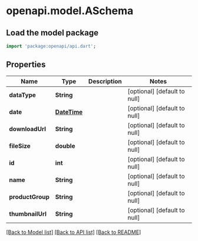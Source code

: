 # openapi.model.ASchema

## Load the model package
```dart
import 'package:openapi/api.dart';
```

## Properties
Name | Type | Description | Notes
------------ | ------------- | ------------- | -------------
**dataType** | **String** |  | [optional] [default to null]
**date** | [**DateTime**](DateTime.md) |  | [optional] [default to null]
**downloadUrl** | **String** |  | [optional] [default to null]
**fileSize** | **double** |  | [optional] [default to null]
**id** | **int** |  | [optional] [default to null]
**name** | **String** |  | [optional] [default to null]
**productGroup** | **String** |  | [optional] [default to null]
**thumbnailUrl** | **String** |  | [optional] [default to null]

[[Back to Model list]](../README.md#documentation-for-models) [[Back to API list]](../README.md#documentation-for-api-endpoints) [[Back to README]](../README.md)


